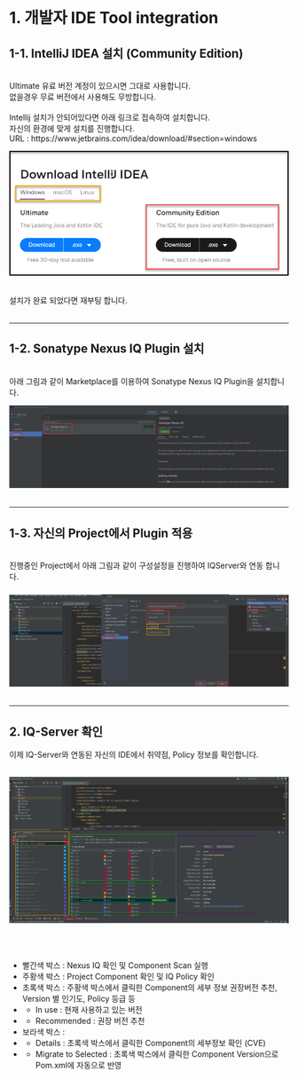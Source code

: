 <br><br><br>

# 1. 개발자 IDE Tool integration

## 1-1. IntelliJ IDEA 설치 (Community Edition)
<br>
Ultimate 유료 버전 계정이 있으시면 그대로 사용합니다. <br>
없을경우 무료 버전에서 사용해도 무방합니다. <br>
<br>
Intellij 설치가 안되어있다면 아래 링크로 접속하여 설치합니다. <br>
자신의 환경에 맞게 설치를 진행합니다. <br> 
URL : https://www.jetbrains.com/idea/download/#section=windows <br>

![img](https://github.com/OSCKOREA-WORKSHOP/NEXUS-FIREWALL-202306/blob/master/img/Nexus_LF_ID_img/Intellij_IDE_Install.png)
<br>
<br>

설치가 완료 되었다면 재부팅 합니다. <br><br>

---

## 1-2. Sonatype Nexus IQ Plugin 설치
<br>
아래 그림과 같이 Marketplace를 이용하여 Sonatype Nexus IQ Plugin을 설치합니다.

![img](https://github.com/OSCKOREA-WORKSHOP/NEXUS-FIREWALL-202306/blob/master/img/Nexus_LF_ID_img/Intellij_sonatype_Nexus_IQ_Plugin_install.png)
<br>
<br>

---
## 1-3. 자신의 Project에서 Plugin 적용
<br>
진행중인 Project에서 아래 그림과 같이 구성설정을 진행하여 IQServer와 연동 합니다. 

![img](https://github.com/OSCKOREA-WORKSHOP/NEXUS-FIREWALL-202306/blob/master/img/Nexus_LF_ID_img/Intellij_IQ_Plugin_Configration.png)
<br>
<br>

---

## 2. IQ-Server 확인

이제 IQ-Server와 연동된 자신의 IDE에서 취약점, Policy 정보를 확인합니다.
<br><br>

![img](https://github.com/OSCKOREA-WORKSHOP/NEXUS-FIREWALL-202306/blob/master/img/Nexus_LF_ID_img/Intellij_IDE_result.png)

<br><br>
* 빨간색 박스 : Nexus IQ 확인 및 Component Scan 실행
* 주황색 박스 : Project Component 확인 및 IQ Policy 확인
* 초록색 박스 : 주황색 박스에서 클릭한 Component의 세부 정보 권장버전 추천, Version 별 인기도, Policy 등급 등
* * In use : 현재 사용하고 있는 버전
* * Recommended : 권장 버전 추천
* 보라색 박스 :
* * Details : 초록색 박스에서 클릭한 Component의 세부정보 확인 (CVE)
* * Migrate to Selected : 초록색 박스에서 클릭한 Component Version으로 Pom.xml에 자동으로 반영


